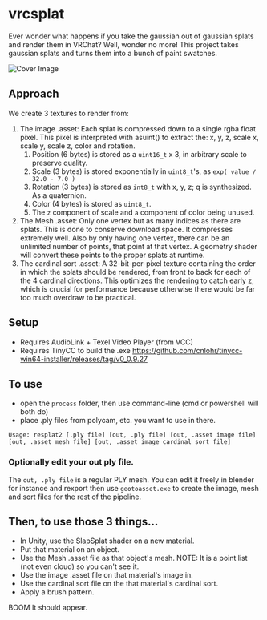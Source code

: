 # vrcsplat

Ever wonder what happens if you take the gaussian out of gaussian splats and render them in VRChat?  Well, wonder no more! This project takes gaussian splats and turns them into a bunch of paint swatches.

![Cover Image](https://github.com/cnlohr/slapsplat/blob/master/Assets/slapsplat/coverimage.jpg?raw=true)

## Approach

We create 3 textures to render from:

1. The image .asset: Each splat is compressed down to a single rgba float pixel.  This pixel is interpreted with asuint() to extract the: x, y, z, scale x, scale y, scale z, color and rotation.
    1. Position (6 bytes) is stored as a `uint16_t` x 3, in arbitrary scale to preserve quality.
    2. Scale (3 bytes) is stored exponentially in `uint8_t`'s, as `exp( value / 32.0 - 7.0 )`
    3. Rotation (3 bytes) is stored as `int8_t` with x, y, z; q is synthesized.  As a quaternion.
    4. Color (4 bytes) is stored as `uint8_t`.
    5. The `z` component of scale and `a` component of color being unused.
 2. The Mesh .asset:  Only one vertex but as many indices as there are splats.  This is done to conserve download space.  It compresses extremely well.  Also by only having one vertex, there can be an unlimited number of points, that point at that vertex.  A geometry shader will convert these points to the proper splats at runtime.
 3. The cardinal sort .asset:  A 32-bit-per-pixel texture containing the order in which the splats should be rendered, from front to back for each of the 4 cardinal directions.  This optimizes the rendering to catch early z, which is crucial for performance because otherwise there would be far too much overdraw to be practical.

## Setup
 * Requires AudioLink + Texel Video Player (from VCC)
 * Requires TinyCC to build the .exe https://github.com/cnlohr/tinycc-win64-installer/releases/tag/v0_0.9.27

## To use
 * open the `process` folder, then use command-line (cmd or powershell will both do)
 * place .ply files from polycam, etc. you want to use in there.

```
Usage: resplat2 [.ply file] [out, .ply file] [out, .asset image file] [out, .asset mesh file] [out, .asset image cardinal sort file]
```

### Optionally edit your out ply file.

The `out, .ply file` is a regular PLY mesh.  You can edit it freely in blender for instance and rexport then use `geotoasset.exe` to create the image, mesh and sort files for the rest of the pipeline.

## Then, to use those 3 things...

 * In Unity, use the SlapSplat shader on a new material.
 * Put that material on an object.
 * Use the Mesh .asset file as that object's mesh. NOTE: It is a point list (not even cloud) so you can't see it.
 * Use the image .asset file on that material's image in.
 * Use the cardinal sort file on the that material's cardinal sort.
 * Apply a brush pattern.
 
 BOOM It should appear.
 

